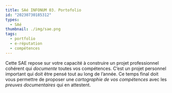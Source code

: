 ```yaml
---
title: SAé INFONUM 03. Portofolio
id: "20230730185312"
types:
  - SAé
thumbnail: ./img/sae.png
tags:
  - portfolio
  - e-réputation
  - compétences
---
```


Cette SAE repose sur votre capacité à construire un projet professionnel cohérent qui *documente* toutes vos compétences. C’est un projet personnel important qui doit être pensé tout au long de l’année. Ce temps final doit vous permettre de proposer une *cartographie de vos compétences* avec les *preuves documentaires* qui en attestent.
